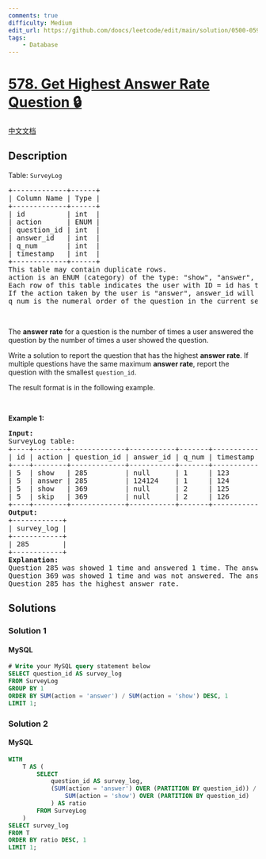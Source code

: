 ```yaml
---
comments: true
difficulty: Medium
edit_url: https://github.com/doocs/leetcode/edit/main/solution/0500-0599/0578.Get%20Highest%20Answer%20Rate%20Question/README_EN.md
tags:
    - Database
---
```


<!-- problem:start -->

# [578. Get Highest Answer Rate Question 🔒](https://leetcode.com/problems/get-highest-answer-rate-question)

[中文文档](/solution/0500-0599/0578.Get%20Highest%20Answer%20Rate%20Question/README.md)

## Description

<!-- description:start -->

<p>Table: <code>SurveyLog</code></p>

<pre>
+-------------+------+
| Column Name | Type |
+-------------+------+
| id          | int  |
| action      | ENUM |
| question_id | int  |
| answer_id   | int  |
| q_num       | int  |
| timestamp   | int  |
+-------------+------+
This table may contain duplicate rows.
action is an ENUM (category) of the type: &quot;show&quot;, &quot;answer&quot;, or &quot;skip&quot;.
Each row of this table indicates the user with ID = id has taken an action with the question question_id at time timestamp.
If the action taken by the user is &quot;answer&quot;, answer_id will contain the id of that answer, otherwise, it will be null.
q_num is the numeral order of the question in the current session.
</pre>

<p>&nbsp;</p>

<p>The <strong>answer rate</strong> for a question is the number of times a user answered the question by the number of times a user showed the question.</p>

<p>Write a solution to report the question that has the highest <strong>answer rate</strong>. If multiple questions have the same maximum <strong>answer rate</strong>, report the question with the smallest <code>question_id</code>.</p>

<p>The&nbsp;result format is in the following example.</p>

<p>&nbsp;</p>
<p><strong class="example">Example 1:</strong></p>

<pre>
<strong>Input:</strong> 
SurveyLog table:
+----+--------+-------------+-----------+-------+-----------+
| id | action | question_id | answer_id | q_num | timestamp |
+----+--------+-------------+-----------+-------+-----------+
| 5  | show   | 285         | null      | 1     | 123       |
| 5  | answer | 285         | 124124    | 1     | 124       |
| 5  | show   | 369         | null      | 2     | 125       |
| 5  | skip   | 369         | null      | 2     | 126       |
+----+--------+-------------+-----------+-------+-----------+
<strong>Output:</strong> 
+------------+
| survey_log |
+------------+
| 285        |
+------------+
<strong>Explanation:</strong> 
Question 285 was showed 1 time and answered 1 time. The answer rate of question 285 is 1.0
Question 369 was showed 1 time and was not answered. The answer rate of question 369 is 0.0
Question 285 has the highest answer rate.</pre>

<!-- description:end -->

## Solutions

<!-- solution:start -->

### Solution 1

<!-- tabs:start -->

#### MySQL

```sql
# Write your MySQL query statement below
SELECT question_id AS survey_log
FROM SurveyLog
GROUP BY 1
ORDER BY SUM(action = 'answer') / SUM(action = 'show') DESC, 1
LIMIT 1;
```

<!-- tabs:end -->

<!-- solution:end -->

<!-- solution:start -->

### Solution 2

<!-- tabs:start -->

#### MySQL

```sql
WITH
    T AS (
        SELECT
            question_id AS survey_log,
            (SUM(action = 'answer') OVER (PARTITION BY question_id)) / (
                SUM(action = 'show') OVER (PARTITION BY question_id)
            ) AS ratio
        FROM SurveyLog
    )
SELECT survey_log
FROM T
ORDER BY ratio DESC, 1
LIMIT 1;
```

<!-- tabs:end -->

<!-- solution:end -->

<!-- problem:end -->
